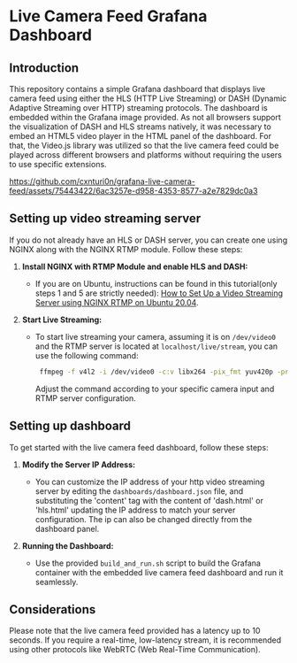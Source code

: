 # Live Camera Feed Grafana Dashboard

## Introduction

This repository contains a simple Grafana dashboard that displays live camera feed using either the HLS (HTTP Live Streaming) or DASH (Dynamic Adaptive Streaming over HTTP) streaming protocols. The dashboard is embedded within the Grafana image provided. As not all browsers support the visualization of DASH and HLS streams natively, it was necessary to embed an HTML5 video player in the HTML panel of the dashboard. For that, the Video.js library was utilized so that the live camera feed could be played across different browsers and platforms without requiring the users to use specific extensions. 

https://github.com/cxnturi0n/grafana-live-camera-feed/assets/75443422/6ac3257e-d958-4353-8577-a2e7829dc0a3


## Setting up video streaming server

If you do not already have an HLS or DASH server, you can create one using NGINX along with the NGINX RTMP module. Follow these steps:

1. **Install NGINX with RTMP Module and enable HLS and DASH:**
   - If you are on Ubuntu, instructions can be found in this tutorial(only steps 1 and 5 are strictly needed): [How to Set Up a Video Streaming Server using NGINX RTMP on Ubuntu 20.04](https://www.digitalocean.com/community/tutorials/how-to-set-up-a-video-streaming-server-using-nginx-rtmp-on-ubuntu-20-04).

2. **Start Live Streaming:**
   - To start live streaming your camera, assuming it is on `/dev/video0` and the RTMP server is located at `localhost/live/stream`, you can use the following command:
     ```bash
      ffmpeg -f v4l2 -i /dev/video0 -c:v libx264 -pix_fmt yuv420p -preset ultrafast -tune zerolatency -framerate 15 -g 30 -b:v 300k -f flv rtmp://localhost/live/stream
     ```
     Adjust the command according to your specific camera input and RTMP server configuration. 

## Setting up dashboard

To get started with the live camera feed dashboard, follow these steps:

1. **Modify the Server IP Address:**
   - You can customize the IP address of your http video streaming server by editing the `dashboards/dashboard.json` file, and substituting the 'content' tag with the content of 'dash.html' or 'hls.html' updating the IP address to match your server configuration. The ip can also be          changed directly from the dashboard panel.

2. **Running the Dashboard:**
   - Use the provided `build_and_run.sh` script to build the Grafana container with the embedded live camera feed dashboard and run it seamlessly. 
	       

## Considerations

Please note that the live camera feed provided has a latency up to 10 seconds. If you require a real-time, low-latency stream, it is recommended using other protocols like WebRTC (Web Real-Time Communication).
